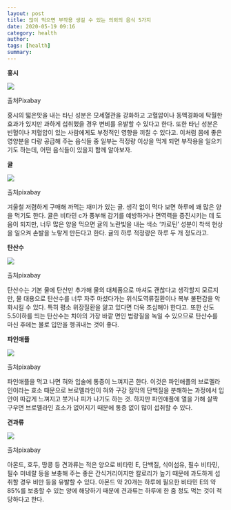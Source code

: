 ```yaml
---
layout: post
title: 많이 먹으면 부작용 생길 수 있는 의외의 음식 5가지
date: 2020-05-19 09:16
category: health 
author: 
tags: [health]
summary: 
---
```



**홍시**

![](https://img1.daumcdn.net/thumb/R720x0/?fname=https%3A%2F%2Ft1.daumcdn.net%2Fliveboard%2Finterstella-story%2F807f42f02f204bb490877da1b41ea2d0.jpg)

출처Pixabay

홍시의 떫은맛을 내는 타닌 성분은 모세혈관을 강화하고 고혈압이나 동맥경화에 탁월한 효과가 있지만 과하게 섭취했을 경우 변비를 유발할 수 있다고 한다. 또한 타닌 성분은 빈혈이나 저혈압이 있는 사람에게도 부정적인 영향을 끼칠 수 있다고. 이처럼 몸에 좋은 영양분을 다량 공급해 주는 음식들 중 일부는 적정량 이상을 먹게 되면 부작용을 일으키기도 하는데, 어떤 음식들이 있을지 함께 알아보자.

**귤**

![](https://img1.daumcdn.net/thumb/R720x0/?fname=https%3A%2F%2Ft1.daumcdn.net%2Fliveboard%2Finterstella-story%2Fb43b72e7f0674efb8fe824e83db60c13.jpg)

출처pixabay

겨울철 저렴하게 구매해 까먹는 재미가 있는 귤. 생각 없이 먹다 보면 하루에 꽤 많은 양을 먹기도 한다. 귤은 비타민 c가 풍부해 감기를 예방하거나 면역력을 증진시키는 데 도움이 되지만, 너무 많은 양을 먹으면 귤의 노란빛을 내는 색소 ‘카로틴’ 성분이 착색 현상을 일으켜 손발을 노랗게 만든다고 한다. 귤의 하루 적정량은 하루 두 개 정도라고.

**탄산수**

![](https://img1.daumcdn.net/thumb/R720x0/?fname=https%3A%2F%2Ft1.daumcdn.net%2Fliveboard%2Finterstella-story%2Fc0bf00544bf447c2936f5a1c3902a601.jpg)

출처pixabay

탄산수는 기본 물에 탄산만 추가해 물의 대체품으로 마셔도 괜찮다고 생각할지 모르지만, 물 대용으로 탄산수를 너무 자주 마셨다가는 위식도역류질환이나 복부 불편감을 악화시킬 수 있다. 특히 평소 위장질환을 앓고 있다면 더욱 조심해야 한다고. 또한 산도 5.5이하를 띄는 탄산수는 치아의 가장 바깥 면인 법랑질을 녹일 수 있으므로 탄산수를 마신 후에는 물로 입안을 헹궈내는 것이 좋다.

**파인애플**

![](https://img1.daumcdn.net/thumb/R720x0/?fname=https%3A%2F%2Ft1.daumcdn.net%2Fliveboard%2Finterstella-story%2F14ac8f5a8a714039a3621ba7e7ac57b1.JPG)

출처pixabay

파인애플을 먹고 나면 혀와 입술에 통증이 느껴지곤 한다. 이것은 파인애플의 브로멜라인이라는 효소 때문으로 브로멜라인이 혀와 구강 점막의 단백질을 분해하는 과정에서 입안이 따갑게 느껴지고 붓거나 피가 나기도 하는 것. 하지만 파인애플에 열을 가해 살짝 구우면 브로멜라인 효소가 없어지기 때문에 통증 없이 많이 섭취할 수 있다.

**견과류**

![](https://img1.daumcdn.net/thumb/R720x0/?fname=https%3A%2F%2Ft1.daumcdn.net%2Fliveboard%2Finterstella-story%2F009a3fbba6164844acb8350984ae33e8.jpg)

출처pixabay

아몬드, 호두, 땅콩 등 견과류는 적은 양으로 비타민 E, 단백질, 식이섬유, 필수 비타민, 필수 미네랄 등을 보충해 주는 좋은 간식거리이지만 칼로리가 높기 때문에 과도하게 섭취할 경우 비만 등을 유발할 수 있다. 아몬드 약 20개는 하루에 필요한 비타민 E의 약 85%를 보충할 수 있는 양에 해당하기 때문에 견과류는 하루에 한 줌 정도 먹는 것이 적당하다고 한다.